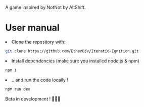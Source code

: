 A game inspired by NotNot by AltShift.
 
# User manual

<li>Clone the repository with:</li>

```bash
git clone https://github.com/EtherD3v/Iteratio-Ignition.git
```

<li>Install dependencies (make sure you installed node.js & npm)</li>

```bash
npm i
```
<li>.. and run the code locally !</li>

```bash
npm run dev
```

Beta in development ! 👨🏼‍💻
